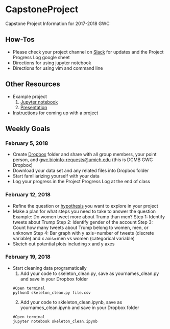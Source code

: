 # CapstoneProject
Capstone Project Information for 2017-2018 GWC

## How-Tos  
- Please check your project channel on [Slack](https://dcmbgirlswhocode.slack.com/messages) for updates and the Project Progress Log google sheet  
- Directions for using jupyter notebook  
- Directions for using vim and command line  

## Other Resources
- Example project 
  1. [Jupyter notebook](20171202-gwc_exampleProject_movieLikes.ipynb)
  2. [Presentation](project_example.pdf)
- [Instructions](Capstone_Project_Instructions.pdf) for coming up with a project

## Weekly Goals

### February 5, 2018
- Create [Dropbox](https://www.dropbox.com) folder and share with all group members, your point person, and gwc.bioinfo-requests@umich.edu (this is DCMB GWC Dropbox)  
- Download your data set and any related files into Dropbox folder   
- Start familiarizing yourself with your data  
- Log your progress in the Project Progress Log at the end of class  

### February 12, 2018
- Refine the question or [hypothesis](https://www.sciencebuddies.org/blog/a-strong-hypothesis) you want to explore in your project
- Make a plan for what steps you need to take to answer the question
  Example: Do women tweet more about Trump than men?
  Step 1: Identify tweets about Trump
  Step 2: Identify gender of the account
  Step 3: Count how many tweets about Trump belong to women, men, or unknown
  Step 4: Bar graph with y axis=number of tweets (discrete variable) and x axis=men vs women (categorical variable)
- Sketch out potential plots including x and y axes

### February 19, 2018
- Start cleaning data programatically 
  1. Add your code to skeleton_clean.py, save as yournames_clean.py and save in your Dropbox folder
  ```
  #Open terminal
  python3 skeleton_clean.py file.csv
  ```
  2. Add your code to skleleton_clean.ipynb, save as yournames_clean.ipynb and save in your Dropbox folder
   ```
  #Open terminal
  jupyter notebook skeleton_clean.ipynb
  ```
